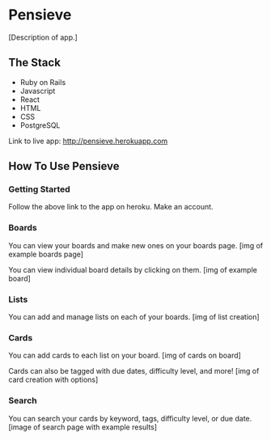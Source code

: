 # Pensieve

[Description of app.]

## The Stack
- Ruby on Rails
- Javascript
- React
- HTML
- CSS
- PostgreSQL

Link to live app: http://pensieve.herokuapp.com

## How To Use Pensieve
### Getting Started
Follow the above link to the app on heroku. Make an account.

### Boards
You can view your boards and make new ones on your boards page.
[img of example boards page]

You can view individual board details by clicking on them.
[img of example board]

### Lists
You can add and manage lists on each of your boards.
[img of list creation]

### Cards
You can add cards to each list on your board.
[img of cards on board]

Cards can also be tagged with due dates, difficulty level, and more!
[img of card creation with options]

### Search
You can search your cards by keyword, tags, difficulty level, or due date.
[image of search page with example results]

